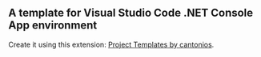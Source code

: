 ## A template for Visual Studio Code .NET Console App environment
Create it using this extension: [Project Templates by cantonios](https://marketplace.visualstudio.com/items?itemName=cantonios.project-templates).
